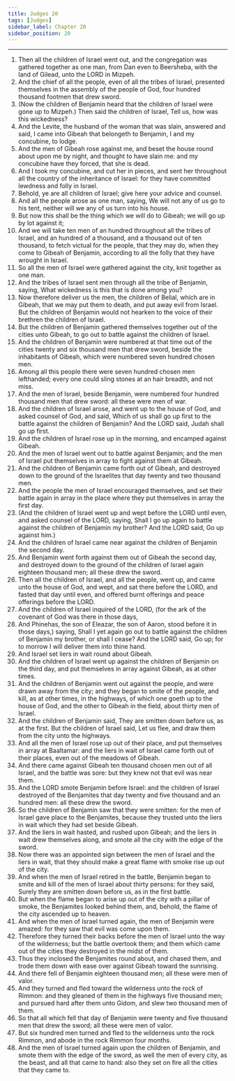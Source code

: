 ```yaml
---
title: Judges 20
tags: [Judges]
sidebar_label: Chapter 20
sidebar_position: 20
---
```


---
1. Then all the children of Israel went out, and the congregation was gathered together as one man, from Dan even to Beersheba, with the land of Gilead, unto the LORD in Mizpeh.
2. And the chief of all the people, even of all the tribes of Israel, presented themselves in the assembly of the people of God, four hundred thousand footmen that drew sword.
3. (Now the children of Benjamin heard that the children of Israel were gone up to Mizpeh.) Then said the children of Israel, Tell us, how was this wickedness?
4. And the Levite, the husband of the woman that was slain, answered and said, I came into Gibeah that belongeth to Benjamin, I and my concubine, to lodge.
5. And the men of Gibeah rose against me, and beset the house round about upon me by night, and thought to have slain me: and my concubine have they forced, that she is dead.
6. And I took my concubine, and cut her in pieces, and sent her throughout all the country of the inheritance of Israel: for they have committed lewdness and folly in Israel.
7. Behold, ye are all children of Israel; give here your advice and counsel.
8. And all the people arose as one man, saying, We will not any of us go to his tent, neither will we any of us turn into his house.
9. But now this shall be the thing which we will do to Gibeah; we will go up by lot against it;
10. And we will take ten men of an hundred throughout all the tribes of Israel, and an hundred of a thousand, and a thousand out of ten thousand, to fetch victual for the people, that they may do, when they come to Gibeah of Benjamin, according to all the folly that they have wrought in Israel.
11. So all the men of Israel were gathered against the city, knit together as one man.
12. And the tribes of Israel sent men through all the tribe of Benjamin, saying, What wickedness is this that is done among you?
13. Now therefore deliver us the men, the children of Belial, which are in Gibeah, that we may put them to death, and put away evil from Israel. But the children of Benjamin would not hearken to the voice of their brethren the children of Israel.
14. But the children of Benjamin gathered themselves together out of the cities unto Gibeah, to go out to battle against the children of Israel.
15. And the children of Benjamin were numbered at that time out of the cities twenty and six thousand men that drew sword, beside the inhabitants of Gibeah, which were numbered seven hundred chosen men.
16. Among all this people there were seven hundred chosen men lefthanded; every one could sling stones at an hair breadth, and not miss.
17. And the men of Israel, beside Benjamin, were numbered four hundred thousand men that drew sword: all these were men of war.
18. And the children of Israel arose, and went up to the house of God, and asked counsel of God, and said, Which of us shall go up first to the battle against the children of Benjamin? And the LORD said, Judah shall go up first.
19. And the children of Israel rose up in the morning, and encamped against Gibeah.
20. And the men of Israel went out to battle against Benjamin; and the men of Israel put themselves in array to fight against them at Gibeah.
21. And the children of Benjamin came forth out of Gibeah, and destroyed down to the ground of the Israelites that day twenty and two thousand men.
22. And the people the men of Israel encouraged themselves, and set their battle again in array in the place where they put themselves in array the first day.
23. (And the children of Israel went up and wept before the LORD until even, and asked counsel of the LORD, saying, Shall I go up again to battle against the children of Benjamin my brother? And the LORD said, Go up against him.)
24. And the children of Israel came near against the children of Benjamin the second day.
25. And Benjamin went forth against them out of Gibeah the second day, and destroyed down to the ground of the children of Israel again eighteen thousand men; all these drew the sword.
26. Then all the children of Israel, and all the people, went up, and came unto the house of God, and wept, and sat there before the LORD, and fasted that day until even, and offered burnt offerings and peace offerings before the LORD.
27. And the children of Israel inquired of the LORD, (for the ark of the covenant of God was there in those days,
28. And Phinehas, the son of Eleazar, the son of Aaron, stood before it in those days,) saying, Shall I yet again go out to battle against the children of Benjamin my brother, or shall I cease? And the LORD said, Go up; for to morrow I will deliver them into thine hand.
29. And Israel set liers in wait round about Gibeah.
30. And the children of Israel went up against the children of Benjamin on the third day, and put themselves in array against Gibeah, as at other times.
31. And the children of Benjamin went out against the people, and were drawn away from the city; and they began to smite of the people, and kill, as at other times, in the highways, of which one goeth up to the house of God, and the other to Gibeah in the field, about thirty men of Israel.
32. And the children of Benjamin said, They are smitten down before us, as at the first. But the children of Israel said, Let us flee, and draw them from the city unto the highways.
33. And all the men of Israel rose up out of their place, and put themselves in array at Baaltamar: and the liers in wait of Israel came forth out of their places, even out of the meadows of Gibeah.
34. And there came against Gibeah ten thousand chosen men out of all Israel, and the battle was sore: but they knew not that evil was near them.
35. And the LORD smote Benjamin before Israel: and the children of Israel destroyed of the Benjamites that day twenty and five thousand and an hundred men: all these drew the sword.
36. So the children of Benjamin saw that they were smitten: for the men of Israel gave place to the Benjamites, because they trusted unto the liers in wait which they had set beside Gibeah.
37. And the liers in wait hasted, and rushed upon Gibeah; and the liers in wait drew themselves along, and smote all the city with the edge of the sword.
38. Now there was an appointed sign between the men of Israel and the liers in wait, that they should make a great flame with smoke rise up out of the city.
39. And when the men of Israel retired in the battle, Benjamin began to smite and kill of the men of Israel about thirty persons: for they said, Surely they are smitten down before us, as in the first battle.
40. But when the flame began to arise up out of the city with a pillar of smoke, the Benjamites looked behind them, and, behold, the flame of the city ascended up to heaven.
41. And when the men of Israel turned again, the men of Benjamin were amazed: for they saw that evil was come upon them.
42. Therefore they turned their backs before the men of Israel unto the way of the wilderness; but the battle overtook them; and them which came out of the cities they destroyed in the midst of them.
43. Thus they inclosed the Benjamites round about, and chased them, and trode them down with ease over against Gibeah toward the sunrising.
44. And there fell of Benjamin eighteen thousand men; all these were men of valor.
45. And they turned and fled toward the wilderness unto the rock of Rimmon: and they gleaned of them in the highways five thousand men; and pursued hard after them unto Gidom, and slew two thousand men of them.
46. So that all which fell that day of Benjamin were twenty and five thousand men that drew the sword; all these were men of valor.
47. But six hundred men turned and fled to the wilderness unto the rock Rimmon, and abode in the rock Rimmon four months.
48. And the men of Israel turned again upon the children of Benjamin, and smote them with the edge of the sword, as well the men of every city, as the beast, and all that came to hand: also they set on fire all the cities that they came to.
